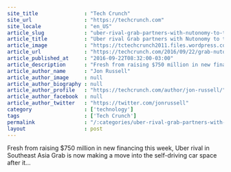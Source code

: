 ```yaml
---
site_title               : "Tech Crunch"
site_url                 : "https://techcrunch.com"
site_locale              : "en_US"
article_slug             : "uber-rival-grab-partners-with-nutonomy-to-test-self-driving-cars-in-singapore"
article_title            : "Uber rival Grab partners with Nutonomy to test self-driving cars in Singapore"
article_image            : "https://tctechcrunch2011.files.wordpress.com/2016/09/photo-6-lim-kell-jay-head-of-grab-singapore-with-dr-karl-iagnemma-co-founder-ceo-of-nutonomy.jpg?w=764&h=400&crop=1"
article_url              : "https://techcrunch.com/2016/09/22/grab-nutonomy/"
article_published_at     : "2016-09-22T08:32:00-03:00"
article_description      : "Fresh from raising $750 million in new financing this week, Uber rival in Southeast Asia Grab is now making a move into the self-driving car space after it..."
article_author_name      : "Jon Russell"
article_author_image     : null
article_author_biography : null
article_author_profile   : "https://techcrunch.com/author/jon-russell/"
article_author_facebook  : null
article_author_twitter   : "https://twitter.com/jonrussell"
category                 : ['technology']
tags                     : ['Tech Crunch']
permalink                : "/:categories/uber-rival-grab-partners-with-nutonomy-to-test-self-driving-cars-in-singapore/"
layout                   : post
---
```


Fresh from raising $750 million in new financing this week, Uber rival in Southeast Asia Grab is now making a move into the self-driving car space after it...
